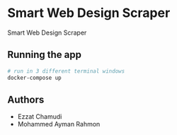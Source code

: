 # Smart Web Design Scraper

Smart Web Design Scraper

## Running the app

```sh
# run in 3 different terminal windows
docker-compose up
```

## Authors
- Ezzat Chamudi
- Mohammed Ayman Rahmon